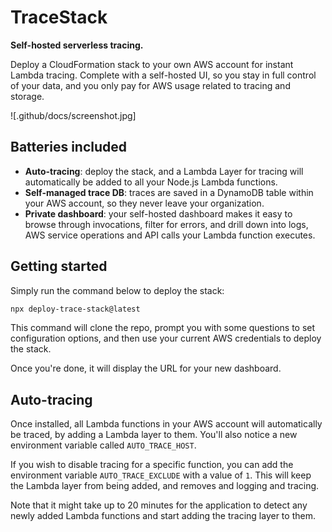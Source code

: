 # TraceStack

**Self-hosted serverless tracing.**

Deploy a CloudFormation stack to your own AWS account for instant Lambda tracing.
Complete with a self-hosted UI, so you stay in full control of your data, and you
only pay for AWS usage related to tracing and storage.

![.github/docs/screenshot.jpg]

## Batteries included

- **Auto-tracing**: deploy the stack, and a Lambda Layer for tracing will
  automatically be added to all your Node.js Lambda functions.
- **Self-managed trace DB**: traces are saved in a DynamoDB table within your
  AWS account, so they never leave your organization.
- **Private dashboard**: your self-hosted dashboard makes it easy to browse
  through invocations, filter for errors, and drill down into logs, AWS
  service operations and API calls your Lambda function executes.

## Getting started

Simply run the command below to deploy the stack:

```bash
npx deploy-trace-stack@latest
```

This command will clone the repo, prompt you with some questions to set configuration options,
and then use your current AWS credentials to deploy the stack.

Once you're done, it will display the URL for your new dashboard.

## Auto-tracing

Once installed, all Lambda functions in your AWS account will automatically be traced,
by adding a Lambda layer to them. You'll also notice a new environment variable called `AUTO_TRACE_HOST`.

If you wish to disable tracing for a specific function, you can add the environment variable `AUTO_TRACE_EXCLUDE`
with a value of `1`. This will keep the Lambda layer from being added, and removes and logging and tracing.

Note that it might take up to 20 minutes for the application to detect any newly added Lambda functions and
start adding the tracing layer to them.
